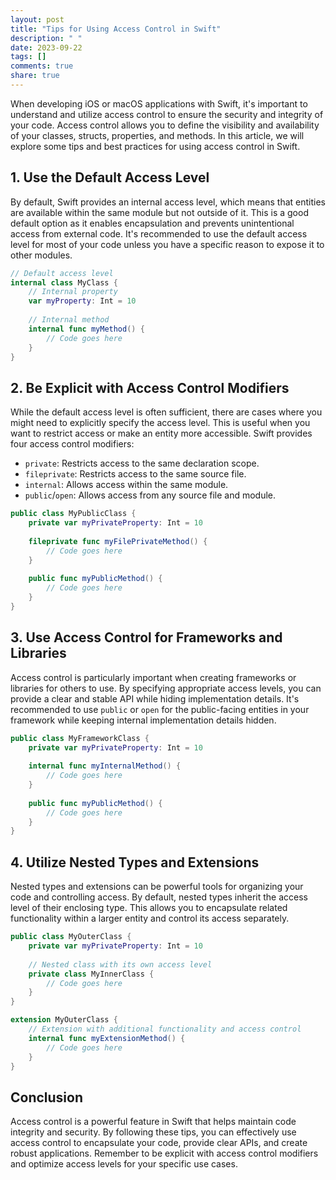 ```yaml
---
layout: post
title: "Tips for Using Access Control in Swift"
description: " "
date: 2023-09-22
tags: []
comments: true
share: true
---
```


When developing iOS or macOS applications with Swift, it's important to understand and utilize access control to ensure the security and integrity of your code. Access control allows you to define the visibility and availability of your classes, structs, properties, and methods. In this article, we will explore some tips and best practices for using access control in Swift.

## 1. Use the Default Access Level

By default, Swift provides an internal access level, which means that entities are available within the same module but not outside of it. This is a good default option as it enables encapsulation and prevents unintentional access from external code. It's recommended to use the default access level for most of your code unless you have a specific reason to expose it to other modules.

```swift
// Default access level
internal class MyClass {
    // Internal property
    var myProperty: Int = 10
    
    // Internal method
    internal func myMethod() {
        // Code goes here
    }
}
```

## 2. Be Explicit with Access Control Modifiers

While the default access level is often sufficient, there are cases where you might need to explicitly specify the access level. This is useful when you want to restrict access or make an entity more accessible. Swift provides four access control modifiers:

- `private`: Restricts access to the same declaration scope.
- `fileprivate`: Restricts access to the same source file.
- `internal`: Allows access within the same module.
- `public`/`open`: Allows access from any source file and module.

```swift
public class MyPublicClass {
    private var myPrivateProperty: Int = 10
    
    fileprivate func myFilePrivateMethod() {
        // Code goes here
    }
    
    public func myPublicMethod() {
        // Code goes here
    }
}
```

## 3. Use Access Control for Frameworks and Libraries

Access control is particularly important when creating frameworks or libraries for others to use. By specifying appropriate access levels, you can provide a clear and stable API while hiding implementation details. It's recommended to use `public` or `open` for the public-facing entities in your framework while keeping internal implementation details hidden.

```swift
public class MyFrameworkClass {
    private var myPrivateProperty: Int = 10
    
    internal func myInternalMethod() {
        // Code goes here
    }
    
    public func myPublicMethod() {
        // Code goes here
    }
}
```

## 4. Utilize Nested Types and Extensions

Nested types and extensions can be powerful tools for organizing your code and controlling access. By default, nested types inherit the access level of their enclosing type. This allows you to encapsulate related functionality within a larger entity and control its access separately.

```swift
public class MyOuterClass {
    private var myPrivateProperty: Int = 10
    
    // Nested class with its own access level
    private class MyInnerClass {
        // Code goes here
    }
}

extension MyOuterClass {
    // Extension with additional functionality and access control
    internal func myExtensionMethod() {
        // Code goes here
    }
}
```

## Conclusion

Access control is a powerful feature in Swift that helps maintain code integrity and security. By following these tips, you can effectively use access control to encapsulate your code, provide clear APIs, and create robust applications. Remember to be explicit with access control modifiers and optimize access levels for your specific use cases.